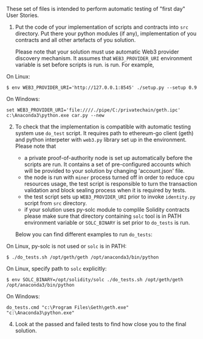 These set of files is intended to perform automatic testing of "first day" User Stories.

1. Put the code of your implementation of scripts and contracts into `src` directory. Put there 
   your python modules (if any), implementation of you contracts and all other
   artefacts of you solution.

   Please note that your solution must use automatic Web3 provider discovery mechanism.
   It assumes that `WEB3_PROVIDER_URI` environment variable is set before scripts is run.
   is run. For example,

On Linux:
```
$ env WEB3_PROVIDER_URI='http://127.0.0.1:8545' ./setup.py --setup 0.9
```

On Windows:
```
set WEB3_PROVIDER_URI='file:////./pipe/C:/privatechain/geth.ipc'
c:\Anaconda3\python.exe car.py --new
```

2. To check that the implementation is compatible with automatic testing system
   use `do_test` script. It requires path to ethereum-go client (geth)
   and python interpeter with `web3.py` library set up in the environment.
   Please note that
   - a private proof-of-authority node is set up automatically before the scripts are
     run. It contains a set of pre-configured accounts which will be provided
     to your solution by changing 'account.json' file.
   - the node is run with `miner` process turned off in order to reduce cpu resources
     usage, the test script is responsible to turn the transaction validation and
     block sealing process when it is required by tests.
   - the test script sets up `WEB3_PROVIDER_URI` prior to invoke `identity.py` script
     from `src` directory.
   - if your solution uses py-solc module to complile Solidity contracts please
     make sure that directory containing `solc` tool is in PATH environment variable
     or `SOLC_BINARY` is set prior to `do_tests` is run.
   
   Below you can find different examples to run `do_tests`:

On Linux, py-solc is not used or `solc` is in PATH:
```
$ ./do_tests.sh /opt/geth/geth /opt/anaconda3/bin/python
```

On Linux, specify path to `solc` explicitly:
```
$ env SOLC_BINARY=/opt/solidity/solc ./do_tests.sh /opt/geth/geth /opt/anaconda3/bin/python
```

On Windows:
```
do_tests.cmd "c:\Program Files\Geth\geth.exe" "c:\Anaconda3\python.exe"
```

4. Look at the passed and failed tests to find how close you to the final solution.
